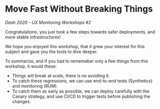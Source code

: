 # Move Fast Without Breaking Things
_Dash 2020 - UX Monitoring Workshops #2_

Congratulations, you just took a few steps towards safer deployments, and more stable infrastructures!

We hope you enjoyed this workshop, that it grew your interest for this subject and gave you the tools to dive deeper.

To summarize, and if you had to rememeber only a few things from this workshop, it would these:

- Things will break at scale, there is no avoiding it.
- To catch these regressions, we can use end-to-end tests (Synthetics) and monitoring (RUM).
- To catch them as early as possible, we can deploy carefully with the Canary strategy, and use CI/CD to trigger tests before publishing the changes.
